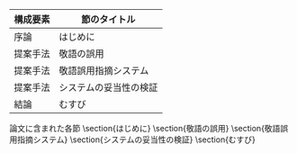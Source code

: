構成要素 | 節のタイトル
 --- | --- 
序論 | はじめに
提案手法 | 敬語の誤用
提案手法 | 敬語誤用指摘システム
提案手法 | システムの妥当性の検証
結論 | むすび

論文に含まれた各節
\section{はじめに}
\section{敬語の誤用}
\section{敬語誤用指摘システム}
\section{システムの妥当性の検証}
\section{むすび}
